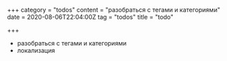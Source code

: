 +++
category = "todos"
content = "разобраться с тегами и категориями"
date = 2020-08-06T22:04:00Z
tag = "todos"
title = "todo"

+++
* разобраться с тегами и категориями 
* локализация 